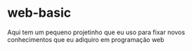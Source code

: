 # web-basic

Aqui tem um pequeno projetinho que eu uso para fixar novos conhecimentos que eu adiquiro em programação web
